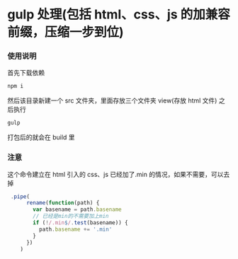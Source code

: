# gulp 处理(包括 html、css、js 的加兼容前缀，压缩一步到位)

### 使用说明

首先下载依赖

```bash
npm i
```

然后该目录新建一个 src 文件夹，里面存放三个文件夹 view(存放 html 文件)
之后执行

```bash
gulp
```

打包后的就会在 build 里

### 注意

这个命令建立在 html 引入的 css、js 已经加了.min 的情况，如果不需要，可以去掉

```js
 .pipe(
      rename(function(path) {
        var basename = path.basename
        // 已经是min的不需要加上min
        if (!/.min$/.test(basename)) {
          path.basename += '.min'
        }
      })
    )
```
